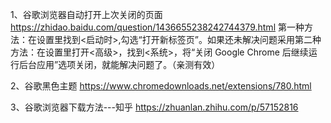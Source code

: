 1、谷歌浏览器自动打开上次关闭的页面
https://zhidao.baidu.com/question/1436655238242744379.html
    第一种方法：在设置里找到<启动时>,勾选“打开新标签页”。如果还未解决问题采用第二种方法：在设置里打开<高级>，找到<系统>，将“关闭 Google Chrome 后继续运行后台应用”选项关闭，就能解决问题了。（亲测有效）

2、谷歌黑色主题
https://www.chromedownloads.net/extensions/780.html

3、谷歌浏览器下载方法---知乎
https://zhuanlan.zhihu.com/p/57152816